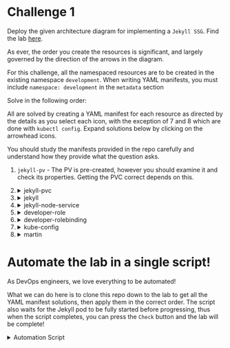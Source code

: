 # Challenge 1

Deploy the given architecture diagram for implementing a `Jekyll SSG`. Find the lab [here](https://kodekloud.com/topic/kubernetes-challenge-1/).

As ever, the order you create the resources is significant, and largely governed by the direction of the arrows in the diagram.

For this challenge, all the namespaced resources are to be created in the existing namespace `development`. When writing YAML manifests, you must include `namespace: development` in the `metadata` section

Solve in the following order:

All are solved by creating a YAML manifest for each resource as directed by the details as you select each icon, with the exception of 7 and 8 which are done with `kubectl config`. Expand solutions below by clicking on the arrowhead icons.

You should study the manifests provided in the repo carefully and understand how they provide what the question asks.

1. `jekyll-pv` - The PV is pre-created, however you should examine it and check its properties. Getting the PVC correct depends on this.
1.  <details>
    <summary>jekyll-pvc</summary>

    Apply the [manifest](./jekyll-pvc.yaml)

    </details>

1.  <details>
    <summary>jekyll</summary>

    Apply the [manifest](./jekyll-pod.yaml)

    The pod will take at least 30 seconds to initialize.

    </details>

1.  <details>
    <summary>jekyll-node-service</summary>

    Apply the [manifest](./jekyll-node-service.yaml)

    </details>

1.  <details>
    <summary>developer-role</summary>
    </br>

    ```
    kubectl create role developer-role --resource=pods,svc,pvc --verb="*" -n development
    ```

    </br>--- OR ---</br></br>Apply the [manifest](./developer-role.yaml)

    </details>

1.  <details>
    <summary>developer-rolebinding</summary>
    </br>

    ```
    kubectl create rolebinding developer-rolebinding --role=developer-role --user=martin -n development
    ```

    </br>--- OR ---</br></br>Apply the [manifest](./developer-rolebinding.yaml)

    </details>

1.  <details>
    <summary>kube-config</summary>

    ```bash
    kubectl config set-credentials martin --client-certificate ./martin.crt --client-key ./martin.key
    kubectl config set-context developer --cluster kubernetes --user martin
    ```

    </details>

1.  <details>
    <summary>martin</summary>

    ```bash
    kubectl config use-context developer
    ```

    </details>

# Automate the lab in a single script!

As DevOps engineers, we love everything to be automated!

What we can do here is to clone this repo down to the lab to get all the YAML manifest solutions, then apply them in the correct order. The script also waits for the Jekyll pod to be fully started before progressing, thus when the script completes, you can press the `Check` button and the lab will be complete!

<details>
<summary>Automation Script</summary>

Paste this entire script to the lab terminal, sit back and enjoy!

```bash
{
    # Clone this repo to get the manifests
    git clone --depth 1 https://github.com/kodekloudhub/kubernetes-challenges.git

    ### PVC
    kubectl apply -f kubernetes-challenges/challenge-1/jekyll-pvc.yaml

    ### POD
    kubectl apply -f kubernetes-challenges/challenge-1/jekyll-pod.yaml

    # Wait for pod to be running
    echo "Waiting up to 120s for Jekyll pod to be running..."
    kubectl wait -n development --for=condition=ready pod -l run=jekyll --timeout 120s

    if [ $? -ne 0 ]
    then
        echo "The pod did not start correctly. Please reload the lab and try again."
        echo "If the issue persists, please report it in Slack in kubernetes-challenges channel"
        echo "https://kodekloud.slack.com/archives/C02LS58EGQ4"
        cd ~
        echo "Press CTRL-C to exit"
        read x
    fi

    ### Service
    kubectl apply -f kubernetes-challenges/challenge-1/jekyll-node-service.yaml

    ### Role
    kubectl create role developer-role --resource=pods,svc,pvc --verb="*" -n development

    ## RoleBinding
    kubectl create rolebinding developer-rolebinding --role=developer-role --user=martin -n development

    ## Martin

    kubectl config set-credentials martin --client-certificate ./martin.crt --client-key ./martin.key
    kubectl config set-context developer --cluster kubernetes --user martin

    ## kube-config

    kubectl config use-context developer

    echo -e "\n\nAutomation complete! Press the Check button.\n"
}

```

</details>






